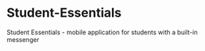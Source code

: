 # Student-Essentials
Student Essentials - mobile application for students with a built-in messenger
